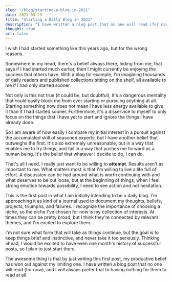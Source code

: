 ```yaml
---
slug: "/blog/starting-a-blog-in-2021"
date: 2021-03-29
title: "Starting a Daily Blog in 2021"
description: "I have written a blog post that no one will read (for now), and I will always prefer that to having nothing for them to read at all."
thought: true
art: false
---
```



I wish I had started something like this years ago, but for the wrong reasons.

Somewhere in my head, there's a belief always there, hiding from me, that says if I had started much earlier, then I might currently be enjoying the success that others have. With a blog for example, I'm imagining thousands of daily readers and published collections sitting on the shelf, all available to me if I had only started sooner. 

Not only is this not true (it could be, but doubtful), it's a dangerous mentality that could easily block me from ever starting or pursuing anything at all. Starting something now does not mean I have less energy available to give it than if I had started sooner. Furthermore, it's a disservice to myself to only focus on the things that I have yet to start and ignore the things I have already done.

So I am aware of how easily I compare my initial interest in a pursuit against the accumulated skill of seasoned experts, but I have another belief that outweighs the first. It's also extremely unreasonable, but in a way that enables me to try things, and fail in a way that pushes me forward as a human being. It's the belief that whatever I decide to do, I can do.

That's all I need. I really just want to be willing to <strong>attempt</strong>. Results aren't as important to me. What matters most is that I'm willing to live a life full of effort. A discussion can be had around what is worth continuing with and what deserves to be cut loose, but at the beginning of things, when I feel strong emotion towards possibility, I need to see action and not hesitation.

This is the first post in what I am initially intending to be a daily blog. I'm approaching it as kind of a journal used to document my thoughts, beliefs, projects, triumphs, and failures. I recognize the importance of choosing a niche, so the niche I've chosen for now is my collection of interests. At times they can be pretty broad, but I think they're connected by relevant themes, and I'm excited to explore them.

I'm not sure what form that will take as things continue, but the goal is to keep things brief and instinctive, and never take it too seriously. Thinking ahead, I would be excited to have even one month's history of successful posts, so I plan to just start there.

The awesome thing is that by just writing this first post, my productive belief has won out against my limiting one. I have written a blog post that no one will read (for now), and I will always prefer that to having nothing for them to read at all.

